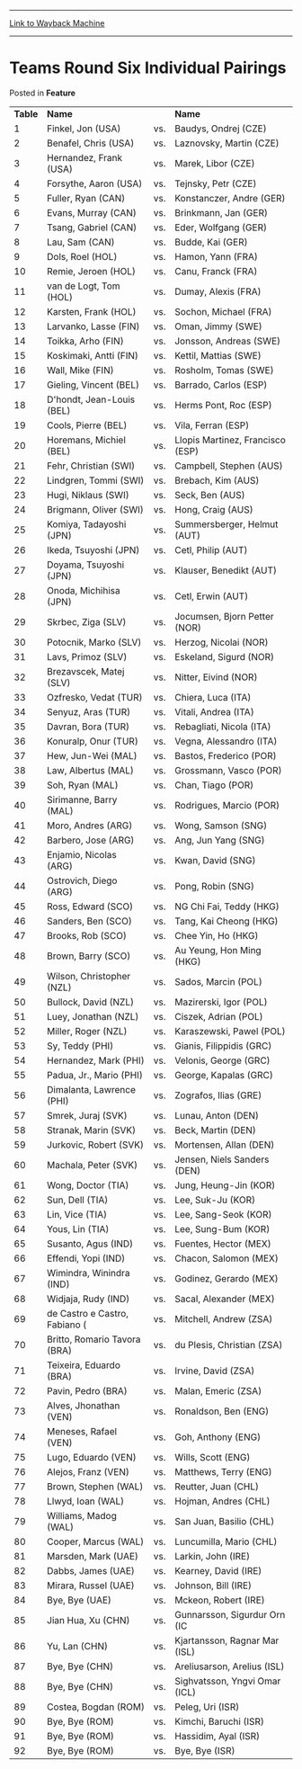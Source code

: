 
---
[Link to Wayback Machine](https://web.archive.org/web/20211128111434/https://magic.wizards.com/en/articles/archive/feature/teams-round-six-individual-pairings-2000-01-01)

[_metadata_:wayback_url]:- "https://magic.wizards.com/en/articles/archive/feature/teams-round-six-individual-pairings-2000-01-01"
[_metadata_:wayback_raw_url]:- "https://web.archive.org/web/20211128111434id_/https://magic.wizards.com/en/articles/archive/feature/teams-round-six-individual-pairings-2000-01-01"
[_metadata_:wayback_capture_timestamp]:- "2021-11-28 11:14:34+00:00"
[_metadata_:description]:- "TableNameName 1Finkel, Jon (USA)vs.Baudys, Ondrej (CZE) 2Benafel, Chris (USA)vs.Laznovsky, Martin (CZE) 3Hernandez, Frank (USA)vs.Marek, Libor (CZE) 4Forsythe, Aaron (USA)vs.Tejnsky, Petr (CZE) 5Fuller, Ryan (CAN)vs.Konstanczer, Andre (GER) 6Evans, Murray (CAN)vs.Brinkmann, Jan (GER) 7Tsang, Gabriel (CAN)vs.Eder, Wolfgang (GER) 8Lau, Sam (CAN)vs.Budde, Kai (GER) 9Dols, Roel"
[_metadata_:generator]:- "Drupal 7 (http://drupal.org)"
---


Teams Round Six Individual Pairings
===================================



 Posted in **Feature**














|  |  |  |  |
| --- | --- | --- | --- |
| **Table** | **Name** |  | **Name** |
| 1 | Finkel, Jon (USA) | vs. | Baudys, Ondrej (CZE) |
| 2 | Benafel, Chris (USA) | vs. | Laznovsky, Martin (CZE) |
| 3 | Hernandez, Frank (USA) | vs. | Marek, Libor (CZE) |
| 4 | Forsythe, Aaron (USA) | vs. | Tejnsky, Petr (CZE) |
| 5 | Fuller, Ryan (CAN) | vs. | Konstanczer, Andre (GER) |
| 6 | Evans, Murray (CAN) | vs. | Brinkmann, Jan (GER) |
| 7 | Tsang, Gabriel (CAN) | vs. | Eder, Wolfgang (GER) |
| 8 | Lau, Sam (CAN) | vs. | Budde, Kai (GER) |
| 9 | Dols, Roel (HOL) | vs. | Hamon, Yann (FRA) |
| 10 | Remie, Jeroen (HOL) | vs. | Canu, Franck (FRA) |
| 11 | van de Logt, Tom (HOL) | vs. | Dumay, Alexis (FRA) |
| 12 | Karsten, Frank (HOL) | vs. | Sochon, Michael (FRA) |
| 13 | Larvanko, Lasse (FIN) | vs. | Oman, Jimmy (SWE) |
| 14 | Toikka, Arho (FIN) | vs. | Jonsson, Andreas (SWE) |
| 15 | Koskimaki, Antti (FIN) | vs. | Kettil, Mattias (SWE) |
| 16 | Wall, Mike (FIN) | vs. | Rosholm, Tomas (SWE) |
| 17 | Gieling, Vincent (BEL) | vs. | Barrado, Carlos (ESP) |
| 18 | D'hondt, Jean-Louis (BEL) | vs. | Herms Pont, Roc (ESP) |
| 19 | Cools, Pierre (BEL) | vs. | Vila, Ferran (ESP) |
| 20 | Horemans, Michiel (BEL) | vs. | Llopis Martinez, Francisco (ESP) |
| 21 | Fehr, Christian (SWI) | vs. | Campbell, Stephen (AUS) |
| 22 | Lindgren, Tommi (SWI) | vs. | Brebach, Kim (AUS) |
| 23 | Hugi, Niklaus (SWI) | vs. | Seck, Ben (AUS) |
| 24 | Brigmann, Oliver (SWI) | vs. | Hong, Craig (AUS) |
| 25 | Komiya, Tadayoshi (JPN) | vs. | Summersberger, Helmut (AUT) |
| 26 | Ikeda, Tsuyoshi (JPN) | vs. | Cetl, Philip (AUT) |
| 27 | Doyama, Tsuyoshi (JPN) | vs. | Klauser, Benedikt (AUT) |
| 28 | Onoda, Michihisa (JPN) | vs. | Cetl, Erwin (AUT) |
| 29 | Skrbec, Ziga (SLV) | vs. | Jocumsen, Bjorn Petter (NOR) |
| 30 | Potocnik, Marko (SLV) | vs. | Herzog, Nicolai (NOR) |
| 31 | Lavs, Primoz (SLV) | vs. | Eskeland, Sigurd (NOR) |
| 32 | Brezavscek, Matej (SLV) | vs. | Nitter, Eivind (NOR) |
| 33 | Ozfresko, Vedat (TUR) | vs. | Chiera, Luca (ITA) |
| 34 | Senyuz, Aras (TUR) | vs. | Vitali, Andrea (ITA) |
| 35 | Davran, Bora (TUR) | vs. | Rebagliati, Nicola (ITA) |
| 36 | Konuralp, Onur (TUR) | vs. | Vegna, Alessandro (ITA) |
| 37 | Hew, Jun-Wei (MAL) | vs. | Bastos, Frederico (POR) |
| 38 | Law, Albertus (MAL) | vs. | Grossmann, Vasco (POR) |
| 39 | Soh, Ryan (MAL) | vs. | Chan, Tiago (POR) |
| 40 | Sirimanne, Barry (MAL) | vs. | Rodrigues, Marcio (POR) |
| 41 | Moro, Andres (ARG) | vs. | Wong, Samson (SNG) |
| 42 | Barbero, Jose (ARG) | vs. | Ang, Jun Yang (SNG) |
| 43 | Enjamio, Nicolas (ARG) | vs. | Kwan, David (SNG) |
| 44 | Ostrovich, Diego (ARG) | vs. | Pong, Robin (SNG) |
| 45 | Ross, Edward (SCO) | vs. | NG Chi Fai, Teddy (HKG) |
| 46 | Sanders, Ben (SCO) | vs. | Tang, Kai Cheong (HKG) |
| 47 | Brooks, Rob (SCO) | vs. | Chee Yin, Ho (HKG) |
| 48 | Brown, Barry (SCO) | vs. | Au Yeung, Hon Ming (HKG) |
| 49 | Wilson, Christopher (NZL) | vs. | Sados, Marcin (POL) |
| 50 | Bullock, David (NZL) | vs. | Mazirerski, Igor (POL) |
| 51 | Luey, Jonathan (NZL) | vs. | Ciszek, Adrian (POL) |
| 52 | Miller, Roger (NZL) | vs. | Karaszewski, Pawel (POL) |
| 53 | Sy, Teddy (PHI) | vs. | Gianis, Filippidis (GRC) |
| 54 | Hernandez, Mark (PHI) | vs. | Velonis, George (GRC) |
| 55 | Padua, Jr., Mario (PHI) | vs. | George, Kapalas (GRC) |
| 56 | Dimalanta, Lawrence (PHI) | vs. | Zografos, Ilias (GRE) |
| 57 | Smrek, Juraj (SVK) | vs. | Lunau, Anton (DEN) |
| 58 | Stranak, Marin (SVK) | vs. | Beck, Martin (DEN) |
| 59 | Jurkovic, Robert (SVK) | vs. | Mortensen, Allan (DEN) |
| 60 | Machala, Peter (SVK) | vs. | Jensen, Niels Sanders (DEN) |
| 61 | Wong, Doctor (TIA) | vs. | Jung, Heung-Jin (KOR) |
| 62 | Sun, Dell (TIA) | vs. | Lee, Suk-Ju (KOR) |
| 63 | Lin, Vice (TIA) | vs. | Lee, Sang-Seok (KOR) |
| 64 | Yous, Lin (TIA) | vs. | Lee, Sung-Bum (KOR) |
| 65 | Susanto, Agus (IND) | vs. | Fuentes, Hector (MEX) |
| 66 | Effendi, Yopi (IND) | vs. | Chacon, Salomon (MEX) |
| 67 | Wimindra, Winindra (IND) | vs. | Godinez, Gerardo (MEX) |
| 68 | Widjaja, Rudy (IND) | vs. | Sacal, Alexander (MEX) |
| 69 | de Castro e Castro, Fabiano ( | vs. | Mitchell, Andrew (ZSA) |
| 70 | Britto, Romario Tavora (BRA) | vs. | du Plesis, Christian (ZSA) |
| 71 | Teixeira, Eduardo (BRA) | vs. | Irvine, David (ZSA) |
| 72 | Pavin, Pedro (BRA) | vs. | Malan, Emeric (ZSA) |
| 73 | Alves, Jhonathan (VEN) | vs. | Ronaldson, Ben (ENG) |
| 74 | Meneses, Rafael (VEN) | vs. | Goh, Anthony (ENG) |
| 75 | Lugo, Eduardo (VEN) | vs. | Wills, Scott (ENG) |
| 76 | Alejos, Franz (VEN) | vs. | Matthews, Terry (ENG) |
| 77 | Brown, Stephen (WAL) | vs. | Reutter, Juan (CHL) |
| 78 | Llwyd, Ioan (WAL) | vs. | Hojman, Andres (CHL) |
| 79 | Williams, Madog (WAL) | vs. | San Juan, Basilio (CHL) |
| 80 | Cooper, Marcus (WAL) | vs. | Luncumilla, Mario (CHL) |
| 81 | Marsden, Mark (UAE) | vs. | Larkin, John (IRE) |
| 82 | Dabbs, James (UAE) | vs. | Kearney, David (IRE) |
| 83 | Mirara, Russel (UAE) | vs. | Johnson, Bill (IRE) |
| 84 | Bye, Bye (UAE) | vs. | Mckeon, Robert (IRE) |
| 85 | Jian Hua, Xu (CHN) | vs. | Gunnarsson, Sigurdur Orn (IC |
| 86 | Yu, Lan (CHN) | vs. | Kjartansson, Ragnar Mar (ISL) |
| 87 | Bye, Bye (CHN) | vs. | Areliusarson, Arelius (ISL) |
| 88 | Bye, Bye (CHN) | vs. | Sighvatsson, Yngvi Omar (ICL) |
| 89 | Costea, Bogdan (ROM) | vs. | Peleg, Uri (ISR) |
| 90 | Bye, Bye (ROM) | vs. | Kimchi, Baruchi (ISR) |
| 91 | Bye, Bye (ROM) | vs. | Hassidim, Ayal (ISR) |
| 92 | Bye, Bye (ROM) | vs. | Bye, Bye (ISR) |







